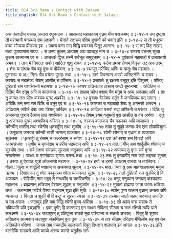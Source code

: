 ```yaml
---
title: 014 Sri Rama s Contact with Jatayu
title_english: 014 Sri Rama s Contact with Jatayu

---
```

<div class="audioEmbed"  caption="श्रीराम-हरिसीताराममूर्ति-घनपाठिभ्यां वचनम्" src="https://archive.org/download/Ramayana-recitation-Sriram-harisItArAmamUrti-Ghanapaati-v2/Kanda_3/Kanda_3_ARK-014-Jatayusho_Vruthanthaha.mp3"></div>
अथ पंचवटीम् गच्चन्न् अन्तरा रघुनन्दनः ।  
आससाद महाकायम् गृध्रम् भीम पराक्रमम् ॥ ३-१४-१  
तम् दृष्ट्वा तौ महाभागौ वनस्थम् राम लक्ष्मणौ ।  
मेनाते राक्षसम् पक्षिम् ब्रुवाणौ को भवान् इति ॥ ३-१४-२  
स तौ मधुरया वाचा सौम्यया प्रीणयन्न् इव ।  
उवाच वत्स माम् विद्धि वयस्यम् पितुर् आत्मनः ॥ ३-१४-३  
स तम् पितृ सखम् मत्वा पूजयामास राघवः ।  
स तस्य कुलम् अव्यग्रम् अथ पप्रच्छ्ह नाम च ॥ ३-१४-४  
रामस्य वचनम् श्रुत्वा कुलम् आत्मानम् एव च ।  
आचचक्षे द्विजः तस्मै सर्वभूत समुद्भवम् ॥ ३-१४-५  
पूर्वकाले महाबाहो ये प्रजापतयो अभवन् ।  
तान् मे निगदतः सर्वान् आदितः शृणु राघव ॥ ३-१४-६  
कर्दमः प्रथमः तेषाम् विकृतः तद् अनन्तरम् ।  
शेषः च संश्रयः चैव बहु पुत्रः च वीर्यवान् ॥ ३-१४-७  
स्थाणुर् मरीचिर् अत्रिः च क्रतुः चैव महाबलः ।  
पुलस्त्यः च अ.ंगिराः चैव प्रचेताः पुलहः तथा ॥ ३-१४-८  
दक्षो विवस्वान् अपरो अरिष्टनेमिः च राघव ।  
कश्यपः च महातेजाः तेषाम् आसीत् च पश्चिमः ॥ ३-१४-९  
प्रजापतेः तु दक्षस्य बभूवुर् इति विश्रुतम् ।  
षष्टिर् दुहितरो राम यशस्विन्यो महायशः ॥ ३-१४-१०  
कश्यपः प्रतिजग्राह तासाम् अष्टौ सुमध्यमाः ।  
अदितिम् च दितिम् चैव दनूम् अपि च कालकाम् ॥ ३-१४-११  
ताम्राम् क्रोध वशाम् चैव मनुम् च अप्य् अनलाम् अपि ।  
ताः तु कन्याः ततः प्रीतः कश्यपः पुनर् अब्रवीत् ॥ ३-१४-१२  
पुत्रामः त्रैलोक्य भर्तॄन् वै जनयिष्यथ मत् समान् ।  
अदितिः तन् मना राम दितिः च दनुर् एव च ॥ ३-१४-१३  
कालका च महाबाहो शेषाः तु अमनसो अभवन् ।  
अदित्याम् जज्ञिरे देवाः त्रयः त्रिंशत् अरिंदम ॥ ३-१४-१४  
आदित्या वसवो रुद्रा अश्विनौ च परंतप ।  
दितिः तु अजनयत् पुत्रान् दैत्याम् तात यशस्विनः ॥ ३-१४-१५  
तेषाम् इयम् वसुमती पुरा आसीत् स वन अर्णवा ।  
दनुः तु अजनयत् पुत्रम् अश्वग्रीवम् अरिंदम ॥ ३-१४-१६  
नरकम् कालकम् चैव कालका अपि व्यजायत ।  
क्रौन्चीम् भासीम् तथा श्येनीम् धृतराष्ट्रीम् तथा शुकीम् ॥ ३-१४-१७  
ताम्रा तु सुषुवे कन्याः पंच एता लोकविश्रुताः ।  
उलूकान् जनयत् क्रौन्ची भासी भासान् व्यजायत ॥ ३-१४-१८  
श्येनी श्येनाम् च गृध्राम च व्यजायत सुतेजसः ।  
धृतराष्ट्री तु हंसाम् च कलहंसाम् च सर्वशः ॥ ३-१४-१९  
दश क्रोधवशा राम विजज्ञे अपि आत्मसंभवाः ।  
मृगीम् च मृगमंदाम् च हरीम् भद्रमदाम् अपि ॥ ३-१४-२१  
मात.ंगीम् अथ शार्दूलीम् श्वेताम् च सुरभीम् तथा ।  
सर्व लक्षण संपन्नाम् सुरसाम् कद्रुकाम् अपि ॥ ३-१४-२२  
अपत्यम् तु मृगाः सर्वे मृग्या नरवरोत्तम ।  
ऋक्षाः च मृगमंदायाः सृमराः चमराः तथा ॥ ३-१४-२३  
ततः तु इरावतीम् नाम जज्ञे भद्रमदा सुताम् ।  
तस्याः तु ऐरावतः पुत्रो लोकनाथो महागजः ॥ ३-१४-२४  
हर्याः च हरयो अपत्यम् वानराः च तपस्विनः ।  
गोला.ंगूलाः च शार्दूली व्याघ्राम् च अजनयत् सुतान् ॥ ३-१४-२५  
मात.ंग्याः तु अथ मातंगाअपत्यम् मनुज ऋषभ ।  
दिशागजम् तु श्वेत काकुत्स्थ श्वेता व्यजनयत् सुतम् ॥ ३-१४-२६  
ततो दुहितरौ राम सुरभिर् द्वे वि अजायत ।  
रोहिणीम् नाम भद्रम् ते गन्धर्वीम् च यशस्विनीम् ॥ ३-१४-२७  
मनुर् मनुष्यान् जनयत् कश्यपस्य महात्मनः ।  
ब्राह्मणान् क्षत्रियान् वैश्यान् शूद्राम् च मनुजर्षभ ॥ ३-१४-२९  
मुखतो ब्राह्मणा जाता उरसः क्षत्रियाः तथा ।  
ऊरुभ्याम् जज्ञिरे वैश्याः पद्भ्याम् शूद्रा इति श्रुतिः ॥ ३-१४-३०  
सर्वान् पुण्य फलान् वृक्षान् अनला अपि व्यजायत ।  
विनता च शुकी पौत्री कद्रूः च सुरसा स्वसा ॥ ३-१४-३१  
तस्मात् जातो अहम् अरुणात् संपातिः च मम अग्रजः ।  
जटायुर् इति माम् विद्धि श्येनी पुत्रम् अरिंदम ॥ ३-१४-३३  
सो अहम् वास सहायः ते भविष्यामि यदि इच्छ्हसि ।  
इदम् दुर्गम् हि कान्तारम् मृग राक्षस सेवितम्  
सीताम् च तात रक्षिष्ये त्वयि याते सलक्ष्मणे ॥ ३-१४-३४  
जटायुषम् तु प्रतिपूज्य राघवो  
मुदा परिष्वज्य च सन्नतो अभवत् ।  
पितुर् हि शुश्राव सखित्वम् आत्मवान्  
जटायुषा संकथितम् पुनः पुनः ॥ ३-१४-३५  
स तत्र सीताम् परिदाय मैथिलीम्  
सह एव तेन अतिबलेन पक्षिणा ।  
जगाम ताम् पंचवटीम् सलक्ष्मणो  
रिपून् दिधक्षन् शलभान् इव अनलः ॥ ३-१४-३६  
इति वाल्मीकि रामायणे आदि काव्ये अरण्य काण्डे चतुर्दशः सर्गः